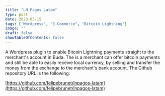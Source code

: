 ```yaml
---
title: "LN Pagos Latam"
type: post
date: 2023-05-15
tags: ["Wordpress", "E-Commerce", "Bitcoin Lightning"]
image: ""
draft: false
showTableOfContents: false
---
```


A Wordpress plugin to enable Bitcoin Lightning payments straight to the merchant's account in Buda.
The is a merchant can offer bitcoin payments and still be able to easily receive local currency, by selling and transfer the money from the exchange to the merchant's bank account.
The Github repository URL is the following:

[https://github.com/felipebrunet/lnpagos-latam](https://github.com/felipebrunet/lnpagos-latam)


